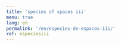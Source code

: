 ```yaml
---
title: 'species of spaces iii'
menu: true
lang: en
permalink: '/en/especies-de-espacos-iii/'
ref: especiesiii
---
```



